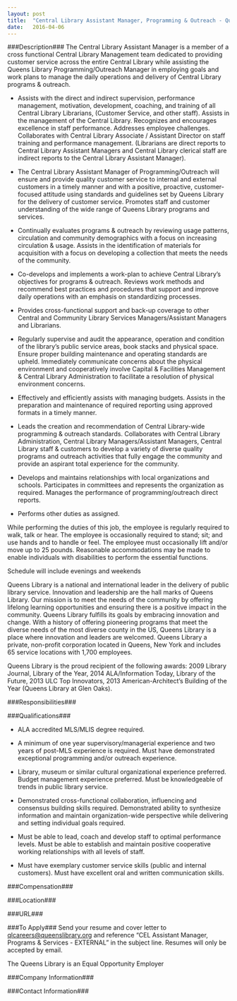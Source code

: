 ```yaml
---
layout: post
title:  "Central Library Assistant Manager, Programming & Outreach - Queens Library"
date:   2016-04-06
---
```


###Description###
The Central Library Assistant Manager is a member of a cross functional Central Library Management team dedicated to providing customer service across the entire Central Library while assisting the Queens Library Programming/Outreach Manager in employing goals and work plans to manage the daily operations and delivery of Central Library programs & outreach.

* Assists with the direct and indirect supervision, performance management, motivation, development, coaching, and training of all Central Library Librarians, (Customer Service, and other staff). Assists in the management of the Central Library. Recognizes and encourages excellence in staff performance. Addresses employee challenges. Collaborates with Central Library Associate / Assistant Director on staff training and performance management. (Librarians are direct reports to Central Library Assistant Managers and Central Library clerical staff are indirect reports to the Central Library Assistant Manager).

* The Central Library Assistant Manager of Programming/Outreach will ensure and provide quality customer service to internal and external customers in a timely manner and with a positive, proactive, customer-focused attitude using standards and guidelines set by Queens Library for the delivery of customer service. Promotes staff and customer understanding of the wide range of Queens Library programs and services.  

* Continually evaluates programs & outreach by reviewing usage patterns, circulation and community demographics with a focus on increasing circulation & usage. Assists in the identification of materials for acquisition with a focus on developing a collection that meets the needs of the community.

* Co-develops and implements a work-plan to achieve Central Library’s objectives for programs & outreach. Reviews work methods and recommend best practices and procedures that support and improve daily operations with an emphasis on standardizing processes.

* Provides cross-functional support and back-up coverage to other Central and Community Library Services Managers/Assistant Managers and Librarians.

* Regularly supervise and audit the appearance, operation and condition of the library’s public service areas, book stacks and physical space. Ensure proper building maintenance and operating standards are upheld.  Immediately communicate concerns about the physical environment and cooperatively involve Capital & Facilities Management & Central Library Administration to facilitate a resolution of physical environment concerns. 

* Effectively and efficiently assists with managing budgets. Assists in the preparation and maintenance of required reporting using approved formats in a timely manner.

* Leads the creation and recommendation of Central Library-wide programming & outreach standards. Collaborates with Central Library Administration, Central Library Managers/Assistant Managers, Central Library staff & customers to develop a variety of diverse quality programs and outreach activities that fully engage the community and provide an aspirant total experience for the community.

* Develops and maintains relationships with local organizations and schools. Participates in committees and represents the organization as required. Manages the performance of programming/outreach direct reports.

* Performs other duties as assigned.

While performing the duties of this job, the employee is regularly required to walk, talk or hear. The employee is occasionally required to stand; sit; and use hands and to handle or feel. The employee must occasionally lift and/or move up to 25 pounds. Reasonable accommodations may be made to enable individuals with disabilities to perform the essential functions.

Schedule will include evenings and weekends

Queens Library is a national and international leader in the delivery of public library service. Innovation and leadership are the hall marks of Queens Library. Our mission is to meet the needs of the community by offering lifelong learning opportunities and ensuring there is a positive impact in the community. Queens Library fulfills its goals by embracing innovation and change. With a history of offering pioneering programs that meet the diverse needs of the most diverse county in the US, Queens Library is a place where innovation and leaders are welcomed. Queens Library a private, non-profit corporation located in Queens, New York and includes 65 service locations with 1,700 employees.


Queens Library is the proud recipient of the following awards: 2009 Library Journal, Library of the Year, 2014 ALA/Information Today, Library of the Future, 2013 ULC Top Innovators, 2013 American-Architect’s Building of the Year (Queens Library at Glen Oaks).


###Responsibilities###



###Qualifications###

* ALA accredited MLS/MLIS degree required.

* A minimum of one year supervisory/managerial experience and two years of post-MLS experience is required. Must have demonstrated exceptional programming and/or outreach experience. 

* Library, museum or similar cultural organizational experience preferred. Budget management experience preferred.  Must be knowledgeable of trends in public library service.

* Demonstrated cross-functional collaboration, influencing and consensus building skills required. Demonstrated ability to synthesize information and maintain organization-wide perspective while delivering and setting individual goals required.

* Must be able to lead, coach and develop staff to optimal performance levels. Must be able to establish and maintain positive cooperative working relationships with all levels of staff.

* Must have exemplary customer service skills (public and internal customers). Must have excellent oral and written communication skills.



###Compensation###



###Location###



###URL###


###To Apply###
Send your resume and cover letter to qlcareers@queenslibrary.org and reference “CEL Assistant Manager, Programs & Services - EXTERNAL” in the subject line. Resumes will only be accepted by email. 

The Queens Library is an Equal Opportunity Employer


###Company Information###



###Contact Information###


